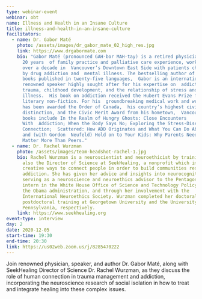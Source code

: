 ```yaml
---
type: webinar-event
webinar: obt
name: Illness and Health in an Insane Culture
title: illness-and-health-in-an-insane-culture
facilitators:
  - name: Dr. Gabor Maté
    photo: /assets/images/dr_gabor_mate_02_high_res.jpg
    link: https://www.drgabormate.com
    bio: "Gabor Maté (pronounced GAH-bor MAH-tay) is a retired physician who, after
      20 years  of family practice and palliative care experience, worked for
      over a decade in  Vancouver’s Downtown East Side with patients challenged
      by drug addiction and  mental illness. The bestselling author of four
      books published in twenty-five languages,  Gabor is an internationally
      renowned speaker highly sought after for his expertise on  addiction,
      trauma, childhood development, and the relationship of stress and
      illness.  His book on addiction received the Hubert Evans Prize for
      literary non-fiction. For his  groundbreaking medical work and writing he
      has been awarded the Order of Canada,  his country’s highest civilian
      distinction, and the Civic Merit Award from his hometown,  Vancouver. His
      books include In the Realm of Hungry Ghosts: Close Encounters
      With  Addiction; When the Body Says No; Exploring the Stress-Disease
      Connection;  Scattered: How ADD Originates and What You Can Do About It;
      and (with Gordon  Neufeld) Hold on to Your Kids: Why Parents Need to
      Matter More Than Peers."
  - name: Dr. Rachel Wurzman
    photo: /assets/images/team-headshot-rachel-1.jpg
    bio: Rachel Wurzman is a neuroscientist and neuroethicist by training. She is
      also the Director of Science at SeekHealing, a nonprofit which implements
      creative ways to connect people in order to build communities resilient to
      addiction. She has given her advice and insights into neurocognition while
      serving as a neuroscience and neuroethics advisor to the Pentagon, an
      intern in the White House Office of Science and Technology Policy under
      the Obama administration, and through her involvement with the
      International Neuroethics Society. Wurzman completed her doctoral and
      postdoctoral training at Georgetown University and the University of
      Pennsylvania, respectively.
    link: https://www.seekhealing.org
event-type: interview
day: 2
date: 2020-12-05
start-time: 19:30
end-time: 20:30
link: https://us02web.zoom.us/j/8285470222
---
```


Join renowned physician, speaker, and author Dr. Gabor Maté, along with SeekHealing Director of Science Dr. Rachel Wurzman, as they discuss the role of human connection in trauma management and addiction, incorporating the neuroscience research of social isolation in how to treat and integrate healing into these complex issues. 